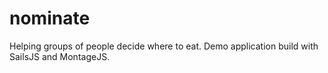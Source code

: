 nominate
========

Helping groups of people decide where to eat. Demo application build with SailsJS and MontageJS.
